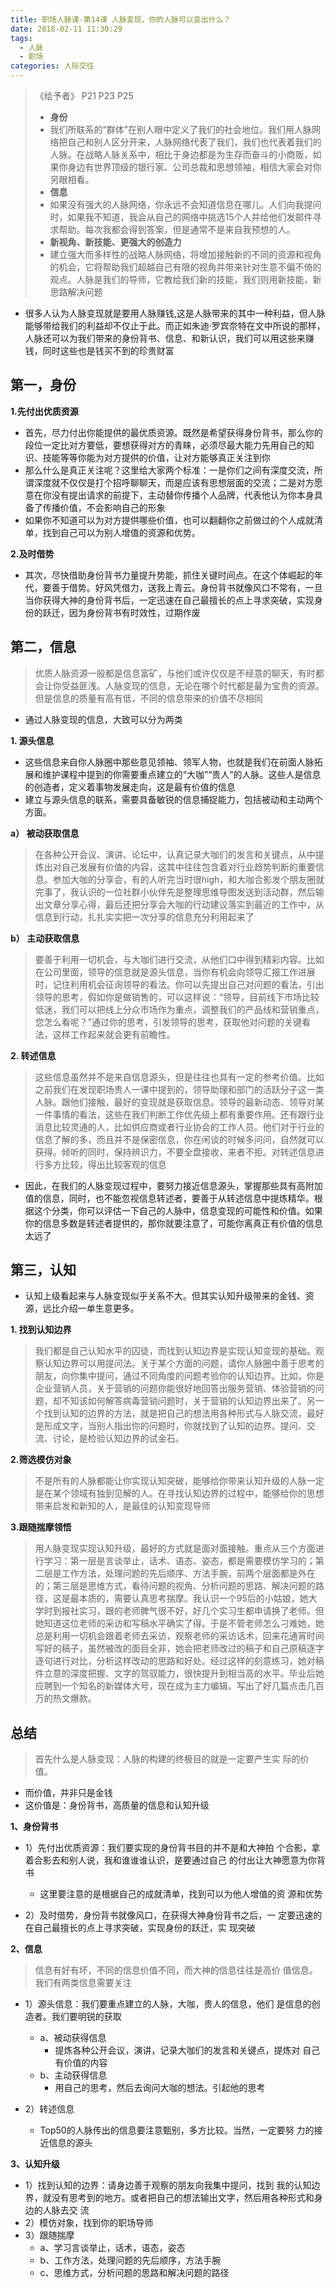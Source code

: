 ```yaml
---
title: 职场人脉课-第14课 人脉变现，你的人脉可以变出什么？
date: 2018-02-11 11:30:29
tags: 
  - 人脉
  - 职场
categories: 人际交往
---
```


> 《给予者》 P21 P23 P25
> - **身份**
> - 我们所联系的“群体”在别人眼中定义了我们的社会地位。我们用人脉网络把自己和别人区分开来，人脉网络代表了我们，我们也代表着我们的人脉。在战略人脉关系中，相比于身边都是为生存而奋斗的小商贩，如果你身边有世界顶级的银行家、公司总裁和思想领袖，相信大家会对你另眼相看。
> - **信息**
> - 如果没有强大的人脉网络，你永远不会知道信息在哪儿。人们向我提问时，如果我不知道，我会从自己的网络中挑选15个人并给他们发邮件寻求帮助。每次我都会得到答案，但是通常不是来自我预想的人。
> - **新视角、新技能、更强大的创造力**
> - 建立强大而多样性的战略人脉网络，将增加接触新的不同的资源和视角的机会，它将帮助我们超越自己有限的视角并带来针对生意不偏不倚的观点。人脉是我们的导师，它教给我们新的技能，我们则用新技能，新思路解决问题

- 很多人认为人脉变现就是要用人脉赚钱,这是人脉带来的其中一种利益，但人脉能够带给我们的利益却不仅止于此。而正如朱迪·罗宾奈特在文中所说的那样，人脉还可以为我们带来的身份背书、信息、和新认识，我们可以用这些来赚钱，同时这些也是钱买不到的珍贵财富

<!--more-->

第一，身份
---

**1.先付出优质资源**

- 首先，尽力付出你能提供的最优质资源。既然是希望获得身份背书，那么你的段位一定比对方要低，要想获得对方的青睐，必须尽最大能力先用自己的知识、技能等等你能为对方提供的价值，让对方能够真正关注到你
- 那么什么是真正关注呢？这里给大家两个标准：一是你们之间有深度交流，所谓深度就不仅仅是打个招呼聊聊天，而是应该有思想层面的交流；二是对方愿意在你没有提出请求的前提下，主动替你传播个人品牌，代表他认为你本身具备了传播价值，不会影响自己的形象
- 如果你不知道可以为对方提供哪些价值，也可以翻翻你之前做过的个人成就清单，找到自己可以为别人增值的资源和优势。

**2.及时借势**

- 其次，尽快借助身份背书力量提升势能，抓住关键时间点。在这个体崛起的年代，要善于借势。好风凭借力，送我上青云。身份背书就像风口不常有，一旦当你获得大神的身份背书后，一定迅速在自己最擅长的点上寻求突破，实现身份的跃迁，因为身份背书有时效性，过期作废

第二，信息
---

> 优质人脉资源一般都是信息富矿，与他们或许仅仅是不经意的聊天，有时都会让你受益匪浅。人脉变现的信息，无论在哪个时代都是最为宝贵的资源。但是信息的质量有高有低，不同的信息带来的价值不尽相同

- 通过人脉变现的信息，大致可以分为两类

**1. 源头信息**

- 这些信息来自你人脉圈中那些意见领袖、领军人物，也就是我们在前面人脉拓展和维护课程中提到的你需要重点建立的“大咖”“贵人”的人脉。这些人是信息的创造者，定义着事物发展走向，这是最有价值的信息
- 建立与源头信息的联系，需要具备敏锐的信息捕捉能力，包括被动和主动两个方面。

**a） 被动获取信息**

> 在各种公开会议、演讲、论坛中，认真记录大咖们的发言和关键点，从中提炼出对自己发展有价值的内容，这其中往往包含着对行业趋势判断的重要信息。参加大咖的分享会，有的人听完当时很high，和大咖合影发个朋友圈就完事了，我认识的一位社群小伙伴先是整理思维导图发送到活动群，然后输出文章分享心得，最后还把分享会大咖的行动建议落实到最近的工作中，从信息到行动，扎扎实实把一次分享的信息充分利用起来了

**b） 主动获取信息**

> 要善于利用一切机会，与大咖们进行交流，从他们口中得到精彩内容。比如在公司里面，领导的信息就是源头信息，当你有机会向领导汇报工作进展时，记住利用机会征询领导的看法。你可以先提出自己对问题的看法，引出领导的思考，假如你是做销售的，可以这样说：“领导，目前线下市场比较低迷，我们可以把线上分众市场作为重点，调整我们的产品线和营销重点，您怎么看呢？”通过你的思考，引发领导的思考，获取他对问题的关键看法，这样工作起来就会更有前瞻性。

**2. 转述信息**

> 这些信息虽然并不是来自信息源头，但是往往也具有一定的参考价值。比如之前我们在发现职场贵人一课中提到的，领导助理和部门的活跃分子这一类人脉。跟他们接触，最好的变现就是获取信息。领导的最新动态、领导对某一件事情的看法，这些在我们判断工作优先级上都有重要作用。还有跟行业消息比较灵通的人，比如供应商或者行业协会的工作人员。他们对于行业的信息了解的多，而且并不是保密信息，你在闲谈的时候多问问，自然就可以获得。倾听的同时，保持辨识力，不要全盘接收，来者不拒。对转述信息进行多方比较，得出比较客观的信息

- 因此，在我们的人脉变现过程中，要努力接近信息源头，掌握那些具有高附加值的信息，同时，也不能忽视信息转述者，要善于从转述信息中提炼精华。根据这个分类，你可以评估一下自己的人脉中，信息变现的可能性和价值。如果你的信息多数是转述者提供的，那你就要注意了，可能你离真正有价值的信息太远了

第三，认知
---

- 认知上级看起来与人脉变现似乎关系不大。但其实认知升级带来的金钱、资源，远比介绍一单生意更多。

**1. 找到认知边界**

> 我们都是自己认知水平的囚徒，而找到认知边界是实现认知变现的基础。观察认知边界可以用提问法。关于某个方面的问题，请你人脉圈中善于思考的朋友，向你集中提问，通过不同角度的问题考验你的认知边界。比如，你是企业营销人员，关于营销的问题你能很好地回答出服务营销、体验营销的问题，却不知该如何解答病毒营销问题时，关于营销的认知边界出来了。另一个找到认知的边界的方法，就是把自己的想法用各种形式与人脉交流，最好是形成文字，当别人指出你的问题时，你就找到了认知的边界。提问、交流、讨论，是检验认知边界的试金石。

**2.筛选模仿对象**

> 不是所有的人脉都能让你实现认知突破，能够给你带来认知升级的人脉一定是在某个领域有独到见解的人。在寻找认知边界的过程中，能够给你的思想带来启发和新知的人，是最佳的认知变现导师

**3.跟随揣摩领悟**

> 用人脉变现实现认知升级，最好的方式就是面对面接触。重点从三个方面进行学习：第一层是言谈举止，话术、语态、姿态，都是需要模仿学习的；第二层是工作方法，处理问题的先后顺序、方法手腕，前两个层面都是外在的；第三层是思维方式，看待问题的视角、分析问题的思路、解决问题的路径，这是最本质的，需要认真思考揣摩。我认识一个95后的小姑娘，她大学时到报社实习，跟的老师脾气很不好，好几个实习生都申请换了老师。但她知道这位老师的采访和写稿水平确实了得。于是不管老师怎么刁难她，她总是利用一切机会跟着老师去采访，观察老师的采访话术，回来花通宵时间写好的稿子，虽然被改的面目全非，她会把老师改过的稿子和自己原稿逐字逐句进行对比，分析这样改动的思路和好处。经过这样的刻意练习，她对稿件立意的深度把握、文字的驾驭能力，很快提升到相当高的水平。毕业后她应聘到一个知名的新媒体大号，现在成为主力编辑，写出了好几篇点击几百万的热文爆款。

总结
---

> 首先什么是人脉变现：人脉的构建的终极目的就是一定要产生实 际的价值。

- 而价值，并非只是金钱
- 这价值是：身份背书，高质量的信息和认知升级

**1、身份背书**

- 1）先付出优质资源：我们要实现的身份背书目的并不是和大神拍 个合影，拿着合影去和别人说，我和谁谁谁认识，是要通过自己 的付出让大神愿意为你背书
  - 这里要注意的是根据自己的成就清单，找到可以为他人增值的资 源和优势
  
- 2）及时借势，身份背书就像风口，在获得大神身份背书之后，一 定要迅速的在自己最擅长的点上寻求突破，实现身份的跃迁，实 现突破

**2、信息**

> 信息有好有坏，不同的信息价值不同，而大神的信息往往是高价 值信息。我们有两类信息需要关注

- 1）源头信息：我们要重点建立的人脉，大咖，贵人的信息，他们 是信息的创造者。我们要明锐的获取
  - a、被动获得信息
    - 提炼各种公开会议，演讲，记录大咖们的发言和关键点，提炼对 自己有价值的内容
  - b、主动获得信息
    - 用自己的思考，然后去询问大咖的想法。引起他的思考
    
- 2）转述信息
  - Top50的人脉传出的信息要注意甄别，多方比较。当然，一定要努 力的接近信息的源头

**3、认知升级**

- 1）找到认知的边界：请身边善于观察的朋友向我集中提问，找到 我的认知边界，就没有思考到的地方。或者把自己的想法输出文字，然后用各种形式和身边的人脉去交 流
- 2）模仿对象，找到你的职场导师
- 3）跟随揣摩
  - a、学习言谈举止，话术，语态，姿态
  - b、工作方法，处理问题的先后顺序，方法手腕
  - c、思维方式，分析问题的思路和解决问题的路径
